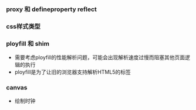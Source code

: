 ### proxy 和 defineproperty   reflect

### css样式类型 
### ployfill 和 shim  
* 需要考虑ployfill的性能解析问题，可能会出现解析速度过慢而阻塞其他页面逻辑的执行
* ployfill是为了让旧的浏览器支持解析HTML5的<picture>标签


### canvas 
* 绘制时钟

